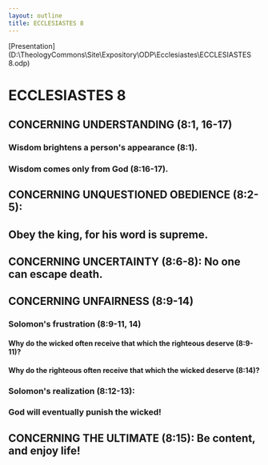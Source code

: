 ```yaml
---
layout: outline
title: ECCLESIASTES 8
---
```

[Presentation](D:\TheologyCommons\Site\Expository\ODP\Ecclesiastes\ECCLESIASTES 8.odp)
# ECCLESIASTES 8 
## CONCERNING UNDERSTANDING (8:1, 16-17) 
###  Wisdom brightens a person\'s appearance (8:1). 
###  Wisdom comes only from God (8:16-17). 
## CONCERNING UNQUESTIONED OBEDIENCE (8:2-5): 
## Obey the king, for his word is supreme. 
## CONCERNING UNCERTAINTY (8:6-8): No one can escape death. 
## CONCERNING UNFAIRNESS (8:9-14) 
###  Solomon\'s frustration (8:9-11, 14) 
####  Why do the wicked often receive that which the righteous deserve (8:9-11)? 
####  Why do the righteous often receive that which the wicked deserve (8:14)? 
###  Solomon\'s realization (8:12-13): 
###  God will eventually punish the wicked! 
## CONCERNING THE ULTIMATE (8:15): Be content, and enjoy life! 
